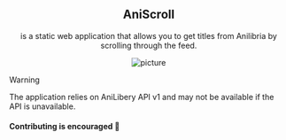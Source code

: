 <div align="center">
   
## AniScroll
is a static web application that allows you to get titles from Anilibria by scrolling through the feed.

![picture](https://github.com/user-attachments/assets/826bc540-4488-41b1-9168-f3834d7976c5)

</div>

> [!WARNING]
> The application relies on AniLibery API v1 and may not be available if the API is unavailable.

#### Contributing is encouraged 🤗
